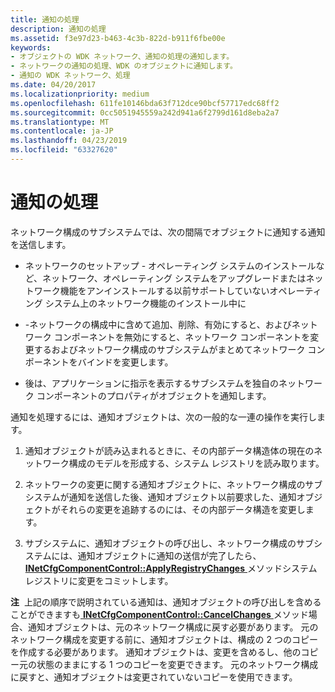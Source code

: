 ```yaml
---
title: 通知の処理
description: 通知の処理
ms.assetid: f3e97d23-b463-4c3b-822d-b911f6fbe00e
keywords:
- オブジェクトの WDK ネットワーク、通知の処理の通知します。
- ネットワークの通知の処理、WDK のオブジェクトに通知します。
- 通知の WDK ネットワーク、処理
ms.date: 04/20/2017
ms.localizationpriority: medium
ms.openlocfilehash: 611fe10146bda63f712dce90bcf57717edc68ff2
ms.sourcegitcommit: 0cc5051945559a242d941a6f2799d161d8eba2a7
ms.translationtype: MT
ms.contentlocale: ja-JP
ms.lasthandoff: 04/23/2019
ms.locfileid: "63327620"
---
```

# <a name="processing-notifications"></a>通知の処理





ネットワーク構成のサブシステムでは、次の間隔でオブジェクトに通知する通知を送信します。

-   ネットワークのセットアップ - オペレーティング システムのインストールなど、ネットワーク、オペレーティング システムをアップグレードまたはネットワーク機能をアンインストールする以前サポートしていないオペレーティング システム上のネットワーク機能のインストール中に

-   -ネットワークの構成中に含めて追加、削除、有効にすると、およびネットワーク コンポーネントを無効にすると、ネットワーク コンポーネントを変更するおよびネットワーク構成のサブシステムがまとめてネットワーク コンポーネントをバインドを変更します。

-   後は、アプリケーションに指示を表示するサブシステムを独自のネットワーク コンポーネントのプロパティがオブジェクトを通知します。

通知を処理するには、通知オブジェクトは、次の一般的な一連の操作を実行します。

1.  通知オブジェクトが読み込まれるときに、その内部データ構造体の現在のネットワーク構成のモデルを形成する、システム レジストリを読み取ります。

2.  ネットワークの変更に関する通知オブジェクトに、ネットワーク構成のサブシステムが通知を送信した後、通知オブジェクト以前要求した、通知オブジェクトがそれらの変更を追跡するのには、その内部データ構造を変更します。

3.  サブシステムに、通知オブジェクトの呼び出し、ネットワーク構成のサブシステムには、通知オブジェクトに通知の送信が完了したら、 [ **INetCfgComponentControl::ApplyRegistryChanges** ](https://msdn.microsoft.com/library/windows/hardware/ff547727)メソッドシステム レジストリに変更をコミットします。

**注**  上記の順序で説明されている通知は、通知オブジェクトの呼び出しを含めることができますも[ **INetCfgComponentControl::CancelChanges** ](https://msdn.microsoft.com/library/windows/hardware/ff547728)メソッド場合、通知オブジェクトは、元のネットワーク構成に戻す必要があります。
元のネットワーク構成を変更する前に、通知オブジェクトは、構成の 2 つのコピーを作成する必要があります。 通知オブジェクトは、変更を含めるし、他のコピー元の状態のままにする 1 つのコピーを変更できます。 元のネットワーク構成に戻すと、通知オブジェクトは変更されていないコピーを使用できます。

 

 

 





